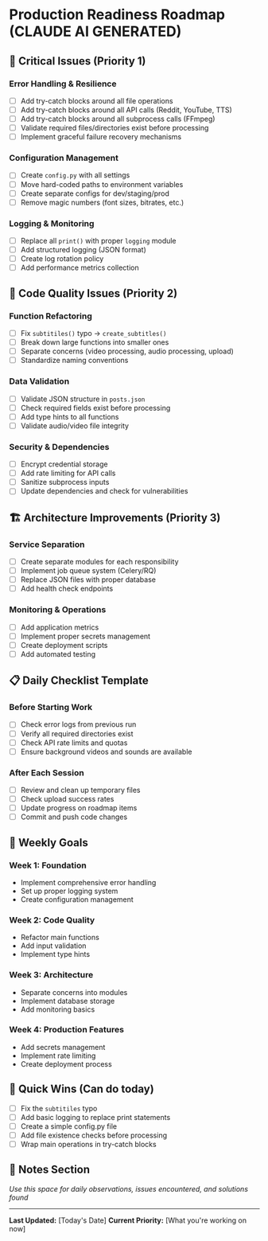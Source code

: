 # Production Readiness Roadmap (CLAUDE AI GENERATED)

## 🚨 Critical Issues (Priority 1)

### Error Handling & Resilience
- [ ] Add try-catch blocks around all file operations
- [ ] Add try-catch blocks around all API calls (Reddit, YouTube, TTS)
- [ ] Add try-catch blocks around all subprocess calls (FFmpeg)
- [ ] Validate required files/directories exist before processing
- [ ] Implement graceful failure recovery mechanisms

### Configuration Management
- [ ] Create `config.py` with all settings
- [ ] Move hard-coded paths to environment variables
- [ ] Create separate configs for dev/staging/prod
- [ ] Remove magic numbers (font sizes, bitrates, etc.)

### Logging & Monitoring
- [ ] Replace all `print()` with proper `logging` module
- [ ] Add structured logging (JSON format)
- [ ] Create log rotation policy
- [ ] Add performance metrics collection

## 🔧 Code Quality Issues (Priority 2)

### Function Refactoring
- [ ] Fix `subtitiles()` typo → `create_subtitles()`
- [ ] Break down large functions into smaller ones
- [ ] Separate concerns (video processing, audio processing, upload)
- [ ] Standardize naming conventions

### Data Validation
- [ ] Validate JSON structure in `posts.json`
- [ ] Check required fields exist before processing
- [ ] Add type hints to all functions
- [ ] Validate audio/video file integrity

### Security & Dependencies
- [ ] Encrypt credential storage
- [ ] Add rate limiting for API calls
- [ ] Sanitize subprocess inputs
- [ ] Update dependencies and check for vulnerabilities

## 🏗️ Architecture Improvements (Priority 3)

### Service Separation
- [ ] Create separate modules for each responsibility
- [ ] Implement job queue system (Celery/RQ)
- [ ] Replace JSON files with proper database
- [ ] Add health check endpoints

### Monitoring & Operations
- [ ] Add application metrics
- [ ] Implement proper secrets management
- [ ] Create deployment scripts
- [ ] Add automated testing

## 📋 Daily Checklist Template

### Before Starting Work
- [ ] Check error logs from previous run
- [ ] Verify all required directories exist
- [ ] Check API rate limits and quotas
- [ ] Ensure background videos and sounds are available

### After Each Session
- [ ] Review and clean up temporary files
- [ ] Check upload success rates
- [ ] Update progress on roadmap items
- [ ] Commit and push code changes

## 🎯 Weekly Goals

### Week 1: Foundation
- Implement comprehensive error handling
- Set up proper logging system
- Create configuration management

### Week 2: Code Quality
- Refactor main functions
- Add input validation
- Implement type hints

### Week 3: Architecture
- Separate concerns into modules
- Implement database storage
- Add monitoring basics

### Week 4: Production Features
- Add secrets management
- Implement rate limiting
- Create deployment process

## 🚀 Quick Wins (Can do today)
- [ ] Fix the `subtitiles` typo
- [ ] Add basic logging to replace print statements
- [ ] Create a simple config.py file
- [ ] Add file existence checks before processing
- [ ] Wrap main operations in try-catch blocks

## 📝 Notes Section
*Use this space for daily observations, issues encountered, and solutions found*

---
**Last Updated:** [Today's Date]
**Current Priority:** [What you're working on now]